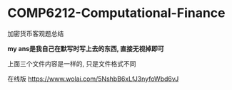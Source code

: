 # COMP6212-Computational-Finance
加密货币客观题总结

**my ans是我自己在默写时写上去的东西, 直接无视掉即可**

上面三个文件内容是一样的, 只是文件格式不同

在线版
https://www.wolai.com/5NshbB6xLfJ3nyfoWbd6vJ

